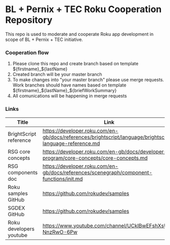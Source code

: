 # BL + Pernix + TEC Roku Cooperation Repository
This repo is used to moderate and cooperate Roku app development in scope of BL + Pernix + TEC initiative.

### Cooperation flow
1. Please clone this repo and create branch based on template ${firstname}_${lastName}
2. Created branch will be your master branch
3. To make changes into "your master branch" please use merge requests. Work branches should have names based on template ${firstname}_${lastName}_${briefWorkSummary}
4. All comunications will be happening in merge requests

### Links
|  Title  |  Link  |
|-------------|-------------|
| BrightScript reference | https://developer.roku.com/en-gb/docs/references/brightscript/language/brightscript-language-reference.md |
| RSG core concepts | https://developer.roku.com/en-gb/docs/developer-program/core-concepts/core-concepts.md |
| RSG components doc | https://developer.roku.com/en-gb/docs/references/scenegraph/component-functions/init.md |
| Roku samples GitHub | https://github.com/rokudev/samples |
| SGDEX GitHub | https://github.com/rokudev/samples |
| Roku developers youtube | https://www.youtube.com/channel/UCklBwEFshXsU-NnzRwO-6Pw |

